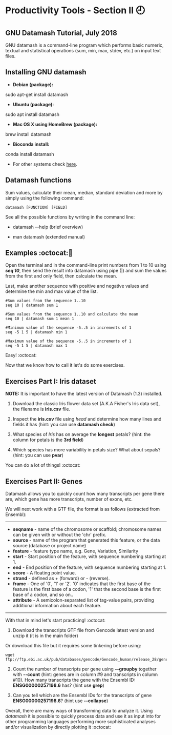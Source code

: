 # Productivity Tools - Section II :clock9:
## GNU Datamash Tutorial, July 2018

GNU datamash is a command-line program which performs basic numeric, textual and statistical operations (sum, min, max, stdev, etc.) on input text files.


## Installing GNU datamash

- **Debian (package):**

sudo apt-get install datamash

- **Ubuntu (package):**

sudo apt install datamash

- **Mac OS X using HomeBrew (package):**

brew install datamash

- **Bioconda install:**

conda install datamash


- For other systems check [here](https://www.gnu.org/software/datamash/download/).

## Datamash functions

Sum values, calculate their mean, median, standard deviation and more by simply using the following command:

```
datamash [FUNCTION] [FIELD]
```

See all the possible functions by writing in the command line:

- datamash --help (brief overview)

- man datamash (extended manual)


## Examples  :octocat::speech_balloon:


Open the terminal and in the command-line print numbers from 1 to 10 using **_seq 10_**, then send the result into datamash using pipe (|) and sum the values from the first and only field, then calculate the mean. 

Last, make another sequence with positive and negative values and determine the min and max value of the list.

 
```
#Sum values from the sequence 1..10 
seq 10 | datamash sum 1  

#Sum values from the sequence 1..10 and calculate the mean 
seq 10 | datamash sum 1 mean 1 

#Minimum value of the sequence -5..5 in increments of 1  
seq -5 1 5 | datamash min 1

#Maximum value of the sequence -5..5 in increments of 1
seq -5 1 5 | datamash max 1

```
Easy! :octocat:

Now that we know how to call it let's do some exercises.

## Exercises Part I: Iris dataset

**NOTE:** It is important to have the latest version of Datamash (1.3) installed.

1) Download the classic Iris flower data set (A.K.A Fisher's Iris data set), the filename is **iris.csv** file.

2) Inspect the **iris.csv** file using *head* and determine how many lines and fields it has (hint: you can use **datamash check**)

3) What species of *Iris* has on average the **longest** petals? (hint: the column for petals is the **3rd field**)

4) Which species has more variability in petals size? What about sepals? (hint: you can use **pvar**)

You can do a lot of things! :octocat:

## Exercises Part II: Genes

Datamash allows you to quickly count how many transcripts per gene there are, which gene has more transcripts, number of exons, etc. 

We will next work with a GTF file, the format is as follows (extracted from Ensembl):

---------------------
- **seqname** - name of the chromosome or scaffold; chromosome names can be given with or without the 'chr' prefix. 
- **source** - name of the program that generated this feature, or the data source (database or project name)
- **feature** - feature type name, e.g. Gene, Variation, Similarity
-  **start** - Start position of the feature, with sequence numbering starting at 1.
-  **end** - End position of the feature, with sequence numbering starting at 1.
-  **score** - A floating point value.
- **strand** - defined as + (forward) or - (reverse).
- **frame** - One of '0', '1' or '2'. '0' indicates that the first base of the feature is the first base of a codon, '1' that the second base is the first base of a codon, and so on..
- **attribute** - A semicolon-separated list of tag-value pairs, providing additional information about each feature.
---------------------

With that in mind let's start practicing! :octocat:

1) Download the transcripts GTF file from Gencode latest version and unzip it (it is in the main folder)

Or download this file but it requires some tinkering before using:
```
wget ftp://ftp.ebi.ac.uk/pub/databases/gencode/Gencode_human/release_28/gencode.v28.annotation.gtf.gz
```
2) Count the number of transcripts per gene using **--groupby** together with **--count** (hint: genes are in column #9 and transcripts in column #10). How many transcripts the gene with the Ensembl ID: **ENSG00000257198.6** has? (hint use **grep**)

3) Can you tell which are the Ensembl IDs for the transcripts of gene **ENSG00000257198.6**? (hint use **--collapse**) 


Overall, there are many ways of transforming data to analyze it. Using *datamash* it is possible to quickly process data and use it as input into for other programming languages performing more sophisticated analyses and/or visualization by directly plotting it :octocat:









